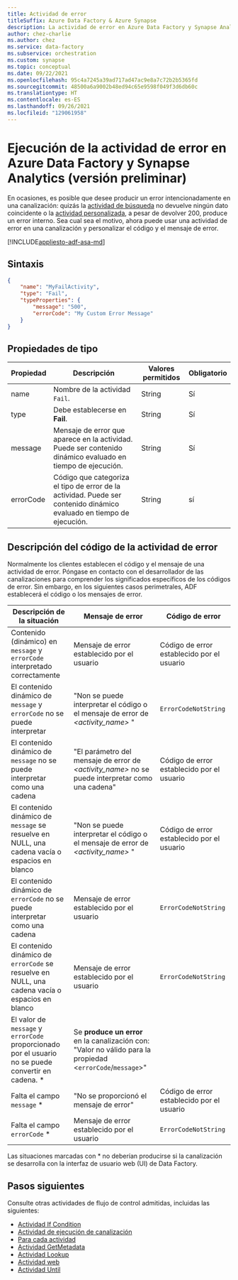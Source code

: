 ```yaml
---
title: Actividad de error
titleSuffix: Azure Data Factory & Azure Synapse
description: La actividad de error en Azure Data Factory y Synapse Analytics produce intencionadamente un error en una canalización
author: chez-charlie
ms.author: chez
ms.service: data-factory
ms.subservice: orchestration
ms.custom: synapse
ms.topic: conceptual
ms.date: 09/22/2021
ms.openlocfilehash: 95c4a7245a39ad717ad47ac9e8a7c72b2b5365fd
ms.sourcegitcommit: 48500a6a9002b48ed94c65e9598f049f3d6db60c
ms.translationtype: HT
ms.contentlocale: es-ES
ms.lasthandoff: 09/26/2021
ms.locfileid: "129061958"
---
```

# <a name="execute-fail-activity-in-azure-data-factory-and-synapse-analytics-preview"></a>Ejecución de la actividad de error en Azure Data Factory y Synapse Analytics (versión preliminar)

En ocasiones, es posible que desee producir un error intencionadamente en una canalización: quizás la [actividad de búsqueda](control-flow-lookup-activity.md) no devuelve ningún dato coincidente o la [actividad personalizada](transform-data-using-dotnet-custom-activity.md), a pesar de devolver 200, produce un error interno. Sea cual sea el motivo, ahora puede usar una actividad de error en una canalización y personalizar el código y el mensaje de error.

[!INCLUDE[appliesto-adf-asa-md](includes/appliesto-adf-asa-md.md)]


## <a name="syntax"></a>Sintaxis

```json
{
    "name": "MyFailActivity",
    "type": "Fail",
    "typeProperties": {
        "message": "500",
        "errorCode": "My Custom Error Message"
    }
}

```

## <a name="type-properties"></a>Propiedades de tipo

Propiedad | Descripción | Valores permitidos | Obligatorio
-------- | ----------- | -------------- | --------
name | Nombre de la actividad `Fail`. | String | Sí
type | Debe establecerse en **Fail**. | String | Sí
message | Mensaje de error que aparece en la actividad. Puede ser contenido dinámico evaluado en tiempo de ejecución. | String | Sí
errorCode | Código que categoriza el tipo de error de la actividad. Puede ser contenido dinámico evaluado en tiempo de ejecución. | String | sí

## <a name="understand-fail-activity-error-code"></a>Descripción del código de la actividad de error

Normalmente los clientes establecen el código y el mensaje de una actividad de error. Póngase en contacto con el desarrollador de las canalizaciones para comprender los significados específicos de los códigos de error. Sin embargo, en los siguientes casos perimetrales, ADF establecerá el código o los mensajes de error.

Descripción de la situación | Mensaje de error | Código de error
-------- | ----------- | --------------
Contenido (dinámico) en `message` y `errorCode` interpretado correctamente | Mensaje de error establecido por el usuario | Código de error establecido por el usuario
El contenido dinámico de `message` y `errorCode` no se puede interpretar | "Non se puede interpretar el código o el mensaje de error de _<activity_name>_ " | `ErrorCodeNotString`
El contenido dinámico de `message` no se puede interpretar como una cadena | "El parámetro del mensaje de error de _<activity_name>_ no se puede interpretar como una cadena" | Código de error establecido por el usuario
El contenido dinámico de `message` se resuelve en NULL, una cadena vacía o espacios en blanco | "Non se puede interpretar el código o el mensaje de error de _<activity_name>_ " | Código de error establecido por el usuario
El contenido dinámico de `errorCode` no se puede interpretar como una cadena | Mensaje de error establecido por el usuario | `ErrorCodeNotString`
El contenido dinámico de `errorCode` se resuelve en NULL, una cadena vacía o espacios en blanco | Mensaje de error establecido por el usuario | `ErrorCodeNotString`
El valor de `message` y `errorCode` proporcionado por el usuario no se puede convertir en cadena. * | Se __produce un error__ en la canalización con: "Valor no válido para la propiedad <`errorCode`/`message`>"
Falta el campo `message` * | "No se proporcionó el mensaje de error" | Código de error establecido por el usuario
Falta el campo `errorCode` * | Mensaje de error establecido por el usuario | `ErrorCodeNotString`

Las situaciones marcadas con * no deberían producirse si la canalización se desarrolla con la interfaz de usuario web (UI) de Data Factory.

## <a name="next-steps"></a>Pasos siguientes

Consulte otras actividades de flujo de control admitidas, incluidas las siguientes:

- [Actividad If Condition](control-flow-if-condition-activity.md)
- [Actividad de ejecución de canalización](control-flow-execute-pipeline-activity.md)
- [Para cada actividad](control-flow-for-each-activity.md)
- [Actividad GetMetadata](control-flow-get-metadata-activity.md)
- [Actividad Lookup](control-flow-lookup-activity.md)
- [Actividad web](control-flow-web-activity.md)
- [Actividad Until](control-flow-until-activity.md)
